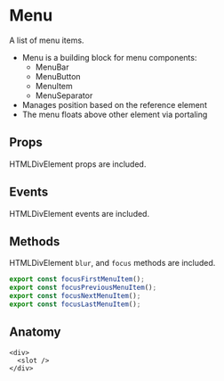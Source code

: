 <script>
    import Link from '$lib/Link.svelte';
</script>

# Menu

A list of menu items.

- Menu is a building block for menu components:
  - <Link href="menubar">MenuBar</Link>
  - <Link href="menubutton">MenuButton</Link>
  - <Link href="menuitem">MenuItem</Link>
  - <Link href="menuseparator">MenuSeparator</Link>
- Manages position based on the reference element
- The menu floats above other element via portaling

## Props

HTMLDivElement props are included.

## Events

HTMLDivElement events are included.

## Methods

HTMLDivElement `blur`, and `focus` methods are included.

```ts
export const focusFirstMenuItem();
export const focusPreviousMenuItem();
export const focusNextMenuItem();
export const focusLastMenuItem();
```

## Anatomy

```svelte
<div>
  <slot />
</div>
```
